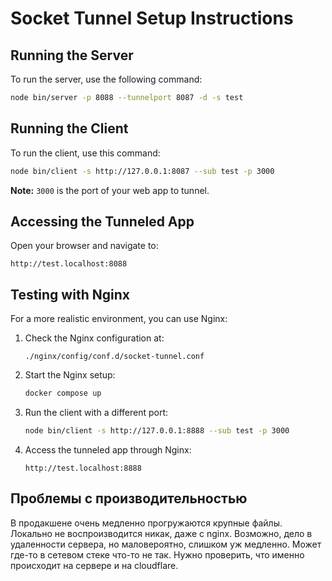 # Socket Tunnel Setup Instructions

## Running the Server

To run the server, use the following command:

```bash
node bin/server -p 8088 --tunnelport 8087 -d -s test
```

## Running the Client

To run the client, use this command:

```bash
node bin/client -s http://127.0.0.1:8087 --sub test -p 3000
```

**Note:** `3000` is the port of your web app to tunnel.

## Accessing the Tunneled App

Open your browser and navigate to:

```
http://test.localhost:8088
```

## Testing with Nginx

For a more realistic environment, you can use Nginx:

1. Check the Nginx configuration at:
   ```
   ./nginx/config/conf.d/socket-tunnel.conf
   ```
   

2. Start the Nginx setup:
   ```bash
   docker compose up
   ```



3. Run the client with a different port:
   ```bash
   node bin/client -s http://127.0.0.1:8888 --sub test -p 3000
   ```

4. Access the tunneled app through Nginx:
   ```
   http://test.localhost:8888
   ```

## Проблемы с производительностью
В продакшене очень медленно прогружаются крупные файлы. Локально не воспроизводится никак, даже с nginx. 
Возможно, дело в удаленности сервера, но маловероятно, слишком уж медленно.
Может где-то в сетевом стеке что-то не так. Нужно проверить, что именно происходит на сервере и на cloudflare.
